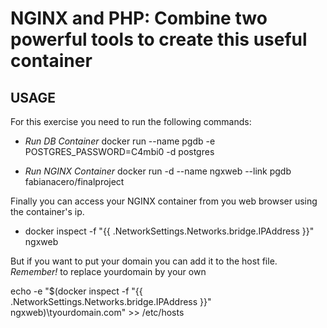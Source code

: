 NGINX and PHP:  Combine two powerful tools to create this useful container
==============


## USAGE


For this exercise you need to run the following commands:

* *Run DB Container* docker run --name pgdb -e POSTGRES_PASSWORD=C4mbi0 -d postgres

* *Run NGINX Container* docker run -d --name ngxweb --link pgdb fabianacero/finalproject

Finally you can access your NGINX container from you web browser using the container's ip.

* docker inspect -f "{{ .NetworkSettings.Networks.bridge.IPAddress }}" ngxweb

But if you want to put your domain you can add it to the host file. *Remember!* to replace yourdomain by your own

echo -e "$(docker inspect -f "{{ .NetworkSettings.Networks.bridge.IPAddress }}" ngxweb)\tyourdomain.com" >> /etc/hosts

